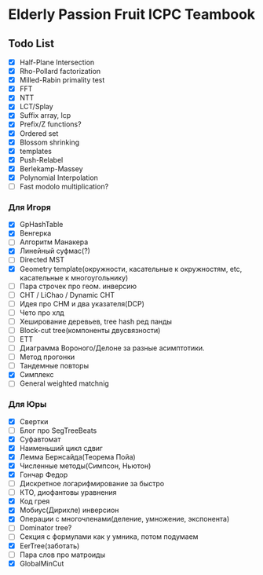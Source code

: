 # Elderly Passion Fruit ICPC Teambook

## Todo List

- [x] Half-Plane Intersection
- [x] Rho-Pollard factorization
- [x] Milled-Rabin primality test
- [x] FFT
- [x] NTT
- [x] LCT/Splay
- [x] Suffix array, lcp
- [x] Prefix/Z functions?
- [x] Ordered set
- [x] Blossom shrinking
- [x] templates
- [x] Push-Relabel
- [x] Berlekamp-Massey
- [x] Polynomial Interpolation
- [ ] Fast modolo multiplication?

### Для Игоря

- [x] GpHashTable
- [x] Венгерка 
- [ ] Алгоритм Манакера
- [x] Линейный суфмас(?)
- [ ] Directed MST
- [x] Geometry template(окружности, касательные к окружностям, etc, касательные к многоугольнику)
- [ ] Пара строчек про геом. инверсию
- [ ] CHT / LiChao / Dynamic CHT
- [ ] Идея про СНМ и два указателя(DCP)
- [ ] Чето про хлд
- [ ] Хеширование деревьев, tree hash ред панды
- [ ] Block-cut tree(компоненты двусвязности)
- [ ] ETT
- [ ] Диаграмма Вороного/Делоне за разные асимптотики.
- [ ] Метод прогонки
- [ ] Тандемные повторы
- [x] Симплекс
- [ ] General weighted matchnig

### Для Юры

- [x] Свертки
- [ ] Блог про SegTreeBeats
- [x] Суфавтомат
- [x] Наименьший цикл сдвиг
- [x] Лемма Бернсайда(Теорема Пойа)
- [x] Численные методы(Симпсон, Ньютон)
- [x] Гончар Федор
- [ ] Дискретное логарифмирование за быстро
- [ ] КТО, диофантовы уравнения
- [x] Код грея
- [x] Мобиус(Дирихле) инверсион
- [x] Операции с многочленами(деление, умножение, экспонента)
- [ ] Dominator tree?
- [ ] Секция с формулами как у умника, потом подумаем
- [x] EerTree(заботать)
- [ ] Пара слов про матроиды
- [x] GlobalMinCut
